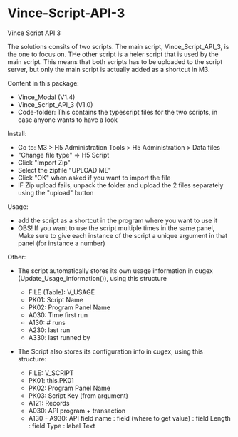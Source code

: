 # Vince-Script-API-3
Vince Script API 3

The solutions consits of two scripts. The main script, Vince_Script_API_3, is the one to focus on. THe other script is a heler script that is used by the main script.
This means that both scripts has to be uploaded to the script server, but only the main script is actually added as a shortcut in M3.

Content in this package:
* Vince_Modal (V1.4)
* Vince_Script_API_3 (V1.0)
* Code-folder: This contains the typescript files for the two scripts, in case anyone wants to have a look

Install:
* Go to: M3 > H5 Administration Tools > H5 Administration > Data files
* "Change file type" => H5 Script
* Click "Import Zip"
* Select the zipfile "UPLOAD ME"
* Click "OK" when asked if you want to import the file
* IF Zip upload fails, unpack the folder and upload the 2 files separately using the "upload" button


Usage:
* add the script as a shortcut in the program where you want to use it
* OBS! If you want to use the script multiple times in the same panel, Make sure to give each instance of the script a unique argument in that panel (for instance a number)

Other:
* The script automatically stores its own usage information in cugex (Update_Usage_information()), using this structure
  	* FILE (Table): V_USAGE
	* PK01: Script Name
	* PK02: Program Panel Name
	* A030: Time first run
	* A130: # runs
	* A230: last run
	* A330: last runned by
	

* The Script also stores its configuration info in cugex, using this structure:
	* FILE: V_SCRIPT
	* PK01: this.PK01
	* PK02: Program Panel Name
	* PK03: Script Key (from argument)
	* A121: Records
	* A030: API program + transaction
	* A130 - A930: API field name : field (where to get value) : field Length : field Type : label Text


